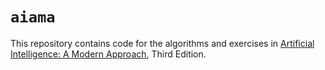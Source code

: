 # `aiama`
This repository contains code for the algorithms and exercises in [Artificial Intelligence: A Modern Approach](http://aima.cs.berkeley.edu/), Third Edition.